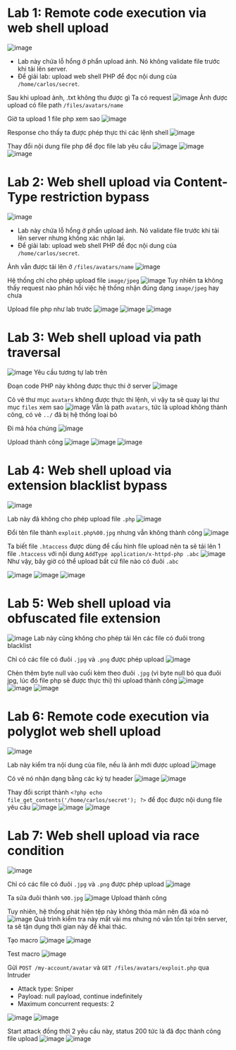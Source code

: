 # Lab 1: Remote code execution via web shell upload
![image](https://hackmd.io/_uploads/BkCpnPnma.png)
- Lab này chứa lỗ hổng ở phẩn upload ảnh. Nó không validate file trước khi tải lên server.
- Để giải lab: upload web shell PHP để đọc nội dung của `/home/carlos/secret`. 

Sau khi upload ảnh, .txt không thu được gì
Ta có request
![image](https://hackmd.io/_uploads/ryzSxOnXa.png)
Ảnh được upload có file path `/files/avatars/name`

Giờ ta upload 1 file php xem sao
![image](https://hackmd.io/_uploads/S1zOZ_37a.png)

Response cho thấy ta được phép thực thi các lệnh shell
![image](https://hackmd.io/_uploads/BkjmzOn7T.png)

Thay đổi nội dung file php để đọc file lab yêu cầu
![image](https://hackmd.io/_uploads/SyTSWOnmp.png)
![image](https://hackmd.io/_uploads/BytcQun76.png)
![image](https://hackmd.io/_uploads/B1y67uhXT.png)

# Lab 2: Web shell upload via Content-Type restriction bypass
![image](https://hackmd.io/_uploads/SkGbs_3m6.png)
- Lab này chứa lỗ hổng ở phẩn upload ảnh. Nó validate file trước khi tải lên server nhưng không xác nhận lại.
- Để giải lab: upload web shell PHP để đọc nội dung của `/home/carlos/secret`. 

Ảnh vẫn được tải lên ở `/files/avatars/name`
![image](https://hackmd.io/_uploads/BkM0hunmp.png)

Hệ thống chỉ cho phép upload file `image/jpeg`
![image](https://hackmd.io/_uploads/H1Gja_nXp.png)
Tuy nhiên ta không thấy request nào phản hồi việc hệ thống nhận đúng dạng `image/jpeg` hay chưa

Upload file php như lab trước
![image](https://hackmd.io/_uploads/HyoV1F27T.png)
![image](https://hackmd.io/_uploads/rJUBkYnm6.png)
![image](https://hackmd.io/_uploads/rkpv1Ynm6.png)

# Lab 3: Web shell upload via path traversal
![image](https://hackmd.io/_uploads/Hk5B_n2Q6.png)
Yêu cầu tương tự lab trên

Đoạn code PHP này không được thực thi ở server
![image](https://hackmd.io/_uploads/H1Z5FnnQ6.png)

Cỏ vẻ thư mục `avatars` không được thực thi lệnh, vì vậy ta sẽ quay lại thư mục `files` xem sao
![image](https://hackmd.io/_uploads/rkd7in37T.png)
Vẫn là path `avatars`, tức là upload không thành công, có vẻ `../` đã bị hệ thống loại bỏ

Đi mã hóa chúng
![image](https://hackmd.io/_uploads/HJsnj23XT.png)

Upload thành công
![image](https://hackmd.io/_uploads/HJwe2nnQa.png)
![image](https://hackmd.io/_uploads/Hym533hQp.png)
![image](https://hackmd.io/_uploads/H1XT2237a.png)

# Lab 4: Web shell upload via extension blacklist bypass
![image](https://hackmd.io/_uploads/BJ61633QT.png)

Lab này đã không cho phép upload file `.php`
![image](https://hackmd.io/_uploads/SkSYA2nma.png)

Đổi tên file thành `exploit.php%00.jpg` nhưng vẫn không thành công
![image](https://hackmd.io/_uploads/S1Ddeahma.png)

Ta biết file `.htaccess` được dùng để cấu hình file upload nên ta sẽ tải lên 1 file `.htaccess` với nội dung `AddType application/x-httpd-php .abc`
![image](https://hackmd.io/_uploads/HkKPMThXp.png)
Như vậy, bây giờ có thể upload bất cứ file nào có đuôi `.abc`

![image](https://hackmd.io/_uploads/S1aAMahXp.png)
![image](https://hackmd.io/_uploads/rkolQp2XT.png)
![image](https://hackmd.io/_uploads/SkRZQT3Qa.png)

# Lab 5: Web shell upload via obfuscated file extension
![image](https://hackmd.io/_uploads/H1T9qeTma.png)
Lab này cũng không cho phép tải lên các file có đuôi trong blacklist

Chỉ có các file có đuôi `.jpg` và `.png` được phép upload
![image](https://hackmd.io/_uploads/BkFqTxaXp.png)

Chèn thêm byte null vào cuối kèm theo đuôi `.jpg` (vì byte null bỏ qua đuôi jpg, lúc đó file php sẽ được thực thi) thì upload thành công
![image](https://hackmd.io/_uploads/ryetpxpX6.png)
![image](https://hackmd.io/_uploads/r1tdpxTXa.png)
![image](https://hackmd.io/_uploads/B1JCAgaXp.png)

# Lab 6: Remote code execution via polyglot web shell upload
![image](https://hackmd.io/_uploads/B1pbVTnQa.png)

Lab này kiểm tra nội dung của file, nếu là ảnh mới được upload
![image](https://hackmd.io/_uploads/rkgkHTnQp.png)

Có vẻ nó nhận dạng bằng các ký tự header
![image](https://hackmd.io/_uploads/HkN0LT3Xa.png)
![image](https://hackmd.io/_uploads/BkRAIa27T.png)

Thay đổi script thành `<?php echo file_get_contents('/home/carlos/secret'); ?>` để đọc được nội dung file yêu cầu
![image](https://hackmd.io/_uploads/SkssipnmT.png)
![image](https://hackmd.io/_uploads/H1yTi627T.png)
![image](https://hackmd.io/_uploads/ryO0sT2ma.png)

# Lab 7: Web shell upload via race condition
![image](https://hackmd.io/_uploads/Sk6Wg-6Q6.png)

Chỉ có các file có đuôi `.jpg` và `.png` được phép upload
![image](https://hackmd.io/_uploads/rJSdrWp7a.png)

Ta sửa đuôi thành `%00.jpg` 
![image](https://hackmd.io/_uploads/S1IBwZ6mp.png)
Upload thành công

Tuy nhiên, hệ thống phát hiện tệp này không thỏa mãn nên đã xóa nó
![image](https://hackmd.io/_uploads/Hy9X5bTm6.png)
Quá trình kiểm tra này mất vài ms nhưng nó vẫn tồn tại trên server, ta sẽ tận dụng thời gian này để khai thác.

Tạo macro
![image](https://hackmd.io/_uploads/H1g-0-T7a.png)
![image](https://hackmd.io/_uploads/B1c_JG6Qp.png)

Test macro
![image](https://hackmd.io/_uploads/S1f5kf6Qp.png)

Gửi `POST /my-account/avatar` và `GET /files/avatars/exploit.php` qua Intruder
- Attack type: Sniper
- Payload: null payload, continue indefinitely
- Maximum concurrent requests: 2

![image](https://hackmd.io/_uploads/S1Tfj-TXp.png)
![image](https://hackmd.io/_uploads/Sk0VjWpm6.png)

Start attack đồng thời 2 yêu cầu này, status 200 tức là đã đọc thành công file upload
![image](https://hackmd.io/_uploads/rkwrgzp7p.png)
![image](https://hackmd.io/_uploads/H1Zcefpma.png)



